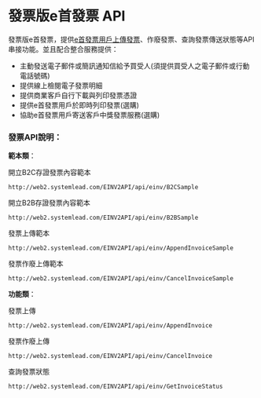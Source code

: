 # 發票版e首發票 API

發票版e首發票，提供[e首發票用戶上傳發票](einv2_api_erp)、作廢發票、查詢發票傳送狀態等API串接功能。並且配合整合服務提供：

* 主動發送電子郵件或簡訊通知信給予買受人\(須提供買受人之電子郵件或行動電話號碼\)
* 提供線上檢閱電子發票明細
* 提供商業客戶自行下載與列印發票憑證
* 提供e首發票用戶於即時列印發票\(選購\)
* 協助e首發票用戶寄送客戶中獎發票服務\(選購\) 

### 發票API說明：

**範本類**：

開立B2C存證發票內容範本

```
http://web2.systemlead.com/EINV2API/api/einv/B2CSample
```

開立B2B存證發票內容範本

```
http://web2.systemlead.com/EINV2API/api/einv/B2BSample
```

發票上傳範本

```
http://web2.systemlead.com/EINV2API/api/einv/AppendInvoiceSample
```

發票作廢上傳範本

```
http://web2.systemlead.com/EINV2API/api/einv/CancelInvoiceSample
```

**功能類**：

發票上傳

```
http://web2.systemlead.com/EINV2API/api/einv/AppendInvoice
```

發票作廢上傳

```
http://web2.systemlead.com/EINV2API/api/einv/CancelInvoice
```

查詢發票狀態

```
http://web2.systemlead.com/EINV2API/api/einv/GetInvoiceStatus
```

